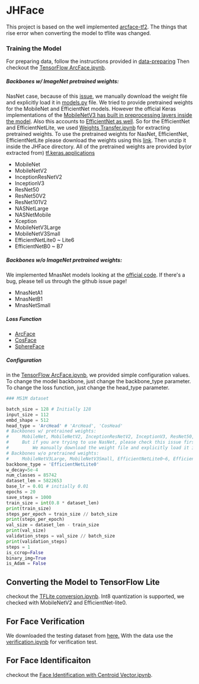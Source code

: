 # JHFace

This project is based on the well implemented [arcface-tf2](https://github.com/peteryuX/arcface-tf2).
The things that rise error when converting the model to tflite was changed.

### Training the Model
For preparing data, follow the instructions provided in  [data-preparing](https://github.com/peteryuX/arcface-tf2#data-preparing)
Then checkout the [TensorFlow ArcFace.ipynb](https://github.com/joonb14/JHFace/blob/main/TensorFlow%20ArcFace.ipynb).

##### Backbones w/ ImageNet pretrained weights:

NasNet case, because of this [issue](https://github.com/keras-team/keras-applications/issues/78), we manually download the weight file and explicitly load it in [models.py](https://github.com/joonb14/JHFace/blob/main/models.py) file. We tried to provide pretrained weights for the MobileNet and EfficientNet models. However the official Keras implementations of the [MobileNetV3 has built in preprocessing layers inside the model](https://github.com/tensorflow/tensorflow/pull/47808#pullrequestreview-612848161). Also this accounts to [EfficientNet as well](https://github.com/tensorflow/tensorflow/pull/48276). So for the EfficientNet and EfficientNetLite, we used [Weights Transfer.ipynb](https://github.com/joonb14/JHFace/blob/main/Weights%20Transfer.ipynb) for extracting pretrained weights. To use the pretrained weights for NasNet, EfficientNet, EfficientNetLite please download the weights using this [link](https://drive.google.com/file/d/1EriCfISIfeRAOso1DRRuQD8TFd_as35n/view?usp=sharing). Then unzip it inside the JHFace directory. All of the pretrained weights are provided by(or extracted from) [tf.keras.applications](https://www.tensorflow.org/api_docs/python/tf/keras/applications)

* MobileNet
* MobileNetV2
* InceptionResNetV2
* InceptionV3
* ResNet50
* ResNet50V2
* ResNet101V2
* NASNetLarge
* NASNetMobile
* Xception
* MobileNetV3Large
* MobileNetV3Small
* EfficientNetLite0 ~ Lite6
* EfficientNetB0 ~ B7

##### Backbones w/o ImageNet pretrained weights:


We implemented MnasNet models looking at the [official code](https://github.com/tensorflow/tpu/blob/master/models/official/mnasnet/mnasnet_model.py). If there's a bug, please tell us through the github issue page!

* MnasNetA1
* MnasNetB1
* MnasNetSmall

##### Loss Function

* [ArcFace](https://openaccess.thecvf.com/content_CVPR_2019/html/Deng_ArcFace_Additive_Angular_Margin_Loss_for_Deep_Face_Recognition_CVPR_2019_paper.html)
* [CosFace](https://openaccess.thecvf.com/content_cvpr_2018/html/Wang_CosFace_Large_Margin_CVPR_2018_paper.html)
* [SphereFace](https://openaccess.thecvf.com/content_cvpr_2017/papers/Liu_SphereFace_Deep_Hypersphere_CVPR_2017_paper.pdf)
##### Configuration
in the [TensorFlow ArcFace.ipynb](https://github.com/joonb14/JHFace/blob/main/TensorFlow%20ArcFace.ipynb), we provided simple configuration values. To change the model backbone, just change the backbone_type parameter. To change the loss function, just change the head_type parameter.
```python
### MS1M dataset

batch_size = 128 # Initially 128
input_size = 112
embd_shape = 512
head_type = 'ArcHead' # 'ArcHead', 'CosHead'
# Backbones w/ pretrained weights:
#     MobileNet, MobileNetV2, InceptionResNetV2, InceptionV3, ResNet50, ResNet50V2, ResNet101V2, NASNetLarge, NASNetMobile, Xception
#     But if you are trying to use NasNet, please check this issue first: https://github.com/keras-team/keras-applications/issues/78
#         We manually download the weight file and explicitly load it in models.py file
# Backbones w/o pretrained weights:
#     MobileNetV3Large, MobileNetV3Small, EfficientNetLite0~6, EfficientNetB0~7, MnasNetA1, MnasNetB1, MnasNetSmall 
backbone_type = 'EfficientNetLite0' 
w_decay=5e-4
num_classes = 85742 
dataset_len = 5822653 
base_lr = 0.01 # initially 0.01
epochs = 20
save_steps = 1000
train_size = int(0.8 * dataset_len)
print(train_size)
steps_per_epoch = train_size // batch_size
print(steps_per_epoch)
val_size = dataset_len - train_size
print(val_size)
validation_steps = val_size // batch_size
print(validation_steps)
steps = 1
is_ccrop=False
binary_img=True
is_Adam = False
```

## Converting the Model to TensorFlow Lite

checkout the [TFLite conversion.ipynb](https://github.com/joonb14/arcface-tflite/blob/main/TFLite%20conversion.ipynb).
Int8 quantization is supported, we checked with MobileNetV2 and EfficientNet-lite0.

## For Face Verification
We downloaded the testing dataset from [here.](https://github.com/peteryuX/arcface-tf2#testing-dataset)
With the data use the [verification.ipynb](https://github.com/joonb14/JHFace/blob/main/verification.ipynb) for verification test.

## For Face Identificaiton

checkout the [Face Identification with Centroid Vector.ipynb](https://github.com/joonb14/JHFace/blob/main/Face%20Identification%20with%20Centroid%20Vector.ipynb).
